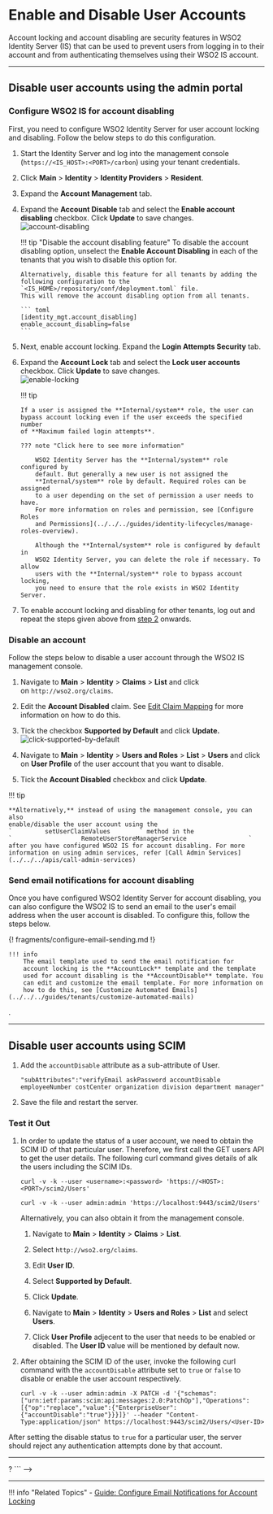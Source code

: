 # Enable and Disable User Accounts

Account locking and account disabling are security features in WSO2 Identity Server (IS) that can be used to prevent users from logging in to their account and from authenticating themselves using their WSO2 IS account.

----

## Disable user accounts using the admin portal

### Configure WSO2 IS for account disabling

First, you need to configure WSO2 Identity Server for user account
locking and disabling. Follow the below steps to do this configuration.

1.  Start the Identity Server and log into the management console (`https://<IS_HOST>:<PORT>/carbon`) using
    your tenant credentials.
2.  <a name = "accountdisabling"></a> Click **Main** > **Identity** > **Identity Providers** > **Resident**.
3.  Expand the **Account Management** tab.
4.  Expand the **Account Disable** tab and select the **Enable account disabling** checkbox. Click **Update** to save changes.  
	![account-disabling](../../../assets/img/guides/account-disabling.png) 
    
    !!! tip "Disable the account disabling feature"
        To disable the account disabling option, unselect the **Enable
        Account Disabling** in each of the tenants that you wish to disable
        this option for.
    
        Alternatively, disable this feature for all tenants by adding the
        following configuration to the `<IS_HOME>/repository/conf/deployment.toml` file.
        This will remove the account disabling option from all tenants.

        ``` toml 
        [identity_mgt.account_disabling]
        enable_account_disabling=false
        ```
5.  Next, enable account locking. Expand the **Login Attempts Security** tab.
6.  Expand the **Account Lock** tab and select the **Lock user accounts** checkbox. Click **Update** to save changes.  
    ![enable-locking](../../../assets/img/guides/enable-locking.png) 

    !!! tip
    
        If a user is assigned the **Internal/system** role, the user can
        bypass account locking even if the user exceeds the specified number
        of **Maximum failed login attempts**.
    
        ??? note "Click here to see more information"
    
            WSO2 Identity Server has the **Internal/system** role configured by
            default. But generally a new user is not assigned the
            **Internal/system** role by default. Required roles can be assigned
            to a user depending on the set of permission a user needs to have.
            For more information on roles and permission, see [Configure Roles
            and Permissions](../../../guides/identity-lifecycles/manage-roles-overview).
    
            Although the **Internal/system** role is configured by default in
            WSO2 Identity Server, you can delete the role if necessary. To allow
            users with the **Internal/system** role to bypass account locking,
            you need to ensure that the role exists in WSO2 Identity Server.
    
7.  To enable account locking and disabling for other tenants, log out
    and repeat the steps given above from [step
    2](#accountdisabling) onwards.


### Disable an account

Follow the steps below to disable a user account through the WSO2 IS
management console.

1.  Navigate to **Main** > **Identity** > **Claims** > **List** and click on `http://wso2.org/claims`.

2.  Edit the **Account Disabled** claim. See [Edit Claim
    Mapping](../../../guides/dialects/edit-claim-mapping/) for more information on how to do
    this.

3.  Tick the checkbox **Supported by Default** and click **Update.**  
    ![click-supported-by-default](../../../assets/img/guides/click-supported-by-default.png) 
4.  Navigate to **Main** > **Identity** > **Users and Roles** > **List** > **Users** and click on
    **User Profile** of the user account that you want to disable.
5.  Tick the **Account Disabled** checkbox and click **Update**.

!!! tip
    
    **Alternatively,** instead of using the management console, you can also
    enable/disable the user account using the
    `         setUserClaimValues        ` method in the
    `                   RemoteUserStoreManagerService                 `
    after you have configured WSO2 IS for account disabling. For more information on using admin services, refer [Call Admin Services](../../../apis/call-admin-services)
    

### Send email notifications for account disabling

Once you have configured WSO2 Identity Server for account disabling, you
can also configure the WSO2 IS to send an email to the user's email
address when the user account is disabled. To configure this, follow the
steps below.  

{! fragments/configure-email-sending.md !}

    !!! info
        The email template used to send the email notification for
        account locking is the **AccountLock** template and the template
        used for account disabling is the **AccountDisable** template. You
        can edit and customize the email template. For more information on
        how to do this, see [Customize Automated Emails](../../../guides/tenants/customize-automated-mails)
.

---

## Disable user accounts using SCIM

1.	Add the `accountDisable` attribute as a sub-attribute of User.

	```
	"subAttributes":"verifyEmail askPassword accountDisable employeeNumber costCenter organization division department manager"
	```

2. Save the file and restart the server. 


### Test it Out 

1.	In order to update the status of a user account, we need to obtain the SCIM ID of that particular user. Therefore, we first call the GET users API to get the user details. The following curl command gives details of alk the users including the SCIM IDs. 

	``` curl tab="Request"
	curl -v -k --user <username>:<password> 'https://<HOST>:<PORT>/scim2/Users'
	```

	``` curl tab="Sample"
	curl -v -k --user admin:admin 'https://localhost:9443/scim2/Users'
	```

	Alternatively, you can also obtain it from the management console. 

	1.	Navigate to **Main** > **Identity** > **Claims** > **List**. 

	2.	Select `http://wso2.org/claims`. 

	3.	Edit **User ID**. 

	4.	Select **Supported by Default**. 

	5.	Click **Update**. 

	6.	Navigate to **Main** > **Identity** > **Users and Roles** > **List** and select **Users**. 

	7.	Click **User Profile** adjecent to the user that needs to be enabled or disabled. The **User ID** value will be mentioned by default now. 

2.	After obtaining the SCIM ID of the user, invoke the following curl command with the `accountDisable` attribute set to `true` or `false` to disable or enable the user account respectively.

	```curl 
	curl -v -k --user admin:admin -X PATCH -d '{"schemas":["urn:ietf:params:scim:api:messages:2.0:PatchOp"],"Operations":[{"op":"replace","value":{"EnterpriseUser":{"accountDisable":"true"}}}]}' --header "Content-Type:application/json" https://localhost:9443/scim2/Users/<User-ID>
	```

After setting the disable status to `true` for a particular user, the server should reject any authentication attempts done by that account.

---

<!--## Disable user accounts using SOAP

!!! note 
    1.	To disable a user account using SOAP, the default event listener has to be enabled. Add the following property to the `<IS_HOME>/repository/conf/deployment.toml` file. 

		```toml
		[event.default_listener.identity_mgt]
		priority= 50
		enable= true
		```

    2.	Add the following property to he `<IS_HOME>/repository/conf/deployment.toml` file to enable this feature. 

		```toml
		[identity_mgt.account_disabling]
		enable_account_disabling=true
		```

An administrative user (with the permission level, `/permission/admin/configure/security/usermgt/users` ) can disabled a user account using the `RemoteUserStoreManagerService`. You can use the `setUserClaimValues` operation to achieve this. The following request is a sample SOAP request that can be sent to the `RemoteUserStoreManagerService` to disable a user account.

```curl 
<soapenv:Envelope xmlns:soapenv="http://schemas.xmlsoap.org/soap/envelope/" xmlns:ser="http://services.mgt.identity.carbon.wso2.org">
   <soapenv:Header/>
   <soapenv:Body>
      <ser:disableUserAccount>
         <!--Optional:-->
<!--         <ser:userName>cameron</ser:userName>
         <!--Optional:-->
<!--        <ser:notificationType>?</ser:notificationType>
      </ser:disableUserAccount>
   </soapenv:Body>
</soapenv:Envelope>
```


## Enable user accounts using SOAP

Similarly, you can use the `setUserClaimValues` operation, `RemoteUserStoreManagerService` AdminService to enable a diabled user account. The following request is a sample SOAP request that can be sent to the `RemoteUserStoreManagerService` to enable a user account.

```curl
<soapenv:Envelope xmlns:soapenv="http://schemas.xmlsoap.org/soap/envelope/" xmlns:ser="http://services.mgt.identity.carbon.wso2.org">
   <soapenv:Header/>
   <soapenv:Body>
      <ser:enableUserAccount>
         <!--Optional:-->
<!--         <ser:userName>cameron</ser:userName>
         <!--Optional:-->
<!-->         <ser:notificationType>?</ser:notificationType>
      </ser:disableUserAccount>
   </soapenv:Body>
</soapenv:Envelope>
```
-->

----

!!! info "Related Topics"
	- [Guide: Configure Email Notifications for Account Locking](../../../guides/tenants/email-account-locking/)

